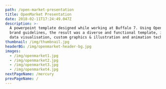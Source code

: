 ```yaml
---
path: /open-market-presentation
title: OpenMarket Presentation
date: 2018-02-11T17:24:49.047Z
description: >-
  A powerpoint template designed while working at Buffalo 7. Using OpenMarket’s
  brand guidelines, the result was a diverse and functional template, including
  data visualisation, custom graphics & illustration and animation techniques.
thumbnail: /img/thumbnail.jpg
headerBG: /img/openmarket-header-bg.jpg
images:
  - /img/openmarket1.jpg
  - /img/openmarket2.jpg
  - /img/openmarket3.jpg
  - /img/openmarket4.jpg
nextPageName: /mercury
prevPageName: /
---
```


